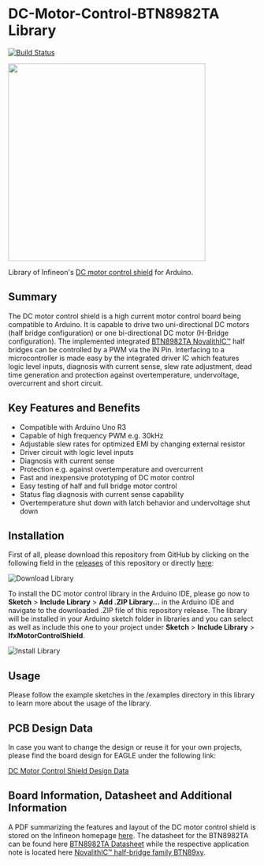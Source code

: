 # DC-Motor-Control-BTN8982TA Library

[![Build Status](https://travis-ci.org/Infineon/DC-Motor-Control-BTN8982TA.svg?branch=master)](https://travis-ci.org/Infineon/DC-Motor-Control-BTN8982TA)

<img src="https://github.com/Infineon/Assets/blob/master/Pictures/DC-Motor-Control.jpg" width="400"> 

Library of Infineon's [DC motor control shield](https://www.infineon.com/cms/en/product/evaluation-boards/dc-motorcontr_btn8982/) for Arduino. 

## Summary
The DC motor control shield is a high current motor control board being compatible to Arduino. It is capable to drive two uni-directional DC motors (half bridge configuration) or one bi-directional DC motor (H-Bridge configuration). The implemented integrated [BTN8982TA NovalithIC™](https://www.infineon.com/cms/de/product/power/motor-control-and-gate-driver-ics/intelligent-motor-control-ics/single-half-bridge-driver/BTN8982TA/productType.html?productType=db3a30443ef951e3013f0f6c88742068) half bridges can be controlled by a PWM via the IN Pin. Interfacing to a microcontroller is made easy by the integrated driver IC which features logic level inputs, diagnosis with current sense, slew rate adjustment, dead time generation and protection against overtemperature, undervoltage, overcurrent and short circuit.

## Key Features and Benefits
* Compatible with Arduino Uno R3
* Capable of high frequency PWM e.g. 30kHz
* Adjustable slew rates for optimized EMI by changing external resistor
* Driver circuit with logic level inputs
* Diagnosis with current sense
* Protection e.g. against overtemperature and overcurrent
* Fast and inexpensive prototyping of DC motor control
* Easy testing of half and full bridge motor control
* Status flag diagnosis with current sense capability
* Overtemperature shut down with latch behavior and undervoltage shut down

## Installation
First of all, please download this repository from GitHub by clicking on the following field in the [releases](https://github.com/Infineon/DC-Motor-Control-BTN8982TA/releases) of this repository or directly [here](https://github.com/Infineon/DC-Motor-Control-BTN8982TA/releases/download/V1.0.0/IFX-DC-Motor-Control.zip):

![Download Library](https://raw.githubusercontent.com/infineon/assets/master/Pictures/DL_DC_Mot_Rel.png)

To install the DC motor control library in the Arduino IDE, please go now to **Sketch** > **Include Library** > **Add .ZIP Library...** in the Arduino IDE and navigate to the downloaded .ZIP file of this repository release. The library will be installed in your Arduino sketch folder in libraries and you can select as well as include this one to your project under **Sketch** > **Include Library** > **IfxMotorControlShield**. 

![Install Library](https://raw.githubusercontent.com/infineon/assets/master/Pictures/Library_Install_ZIP.png)

## Usage
Please follow the example sketches in the /examples directory in this library to learn more about the usage of the library.

## PCB Design Data
In case you want to change the design or reuse it for your own projects, please find the board design for EAGLE under the following link:

[DC Motor Control Shield Design Data](https://www.infineon.com/dgdl/Infineon-DC_Motor_Control_Shield-PCB-v01_00-EN.zip?fileId=5546d4624cb7f111014cc23eebe1325f&sd=t)

## Board Information, Datasheet and Additional Information
A PDF summarizing the features and layout of the DC motor control shield is stored on the Infineon homepage [here](https://www.infineon.com/dgdl/Infineon-Motor_Control_Shield_with_BTN8982TA_for_Arduino-UM-v01_00-EN.pdf?fileId=5546d4624ca27d02014cb20b89867eed).
The datasheet for the BTN8982TA can be found here [BTN8982TA Datasheet](https://www.infineon.com/dgdl/Infineon-BTN8982TA-DS-v01_00-EN.pdf?fileId=db3a30433fa9412f013fbe32289b7c17) while the respective application note is located here [NovalithIC™ half-bridge family BTN89xy](https://www.infineon.com/dgdl/Infineon-NovalithIC_BTN89x0-x2-AN-v00_05-EN.pdf?fileId=db3a30433fa9412f013fc8d88e3d430a).
